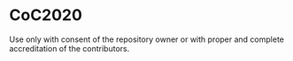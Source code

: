 # CoC2020

Use only with consent of the repository owner
or
with proper and complete accreditation of the contributors.
